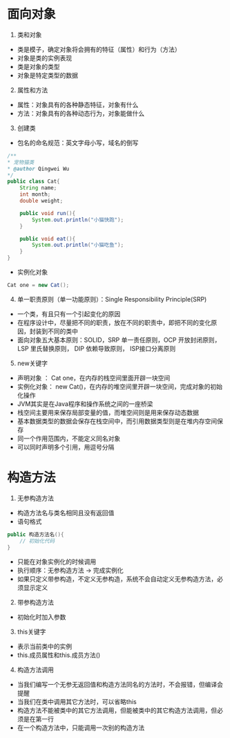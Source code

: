 # 面向对象

1. 类和对象
* 类是模子，确定对象将会拥有的特征（属性）和行为（方法）
* 对象是类的实例表现
* 类是对象的类型
* 对象是特定类型的数据

2. 属性和方法
* 属性：对象具有的各种静态特征，对象有什么
* 方法：对象具有的各种动态行为，对象能做什么

3. 创建类
* 包名的命名规范：英文字母小写，域名的倒写
```java
/**
* 宠物猫类
* @author Qingwei Wu
*/
public class Cat{
    String name;
    int month;
    double weight;

    public void run(){
        System.out.println("小猫快跑");
    }

    public void eat(){
        System.out.println("小猫吃鱼");
    }
}
```
* 实例化对象
```java
Cat one = new Cat();
```

4. 单一职责原则（单一功能原则）：Single Responsibility Principle(SRP)
* 一个类，有且只有一个引起变化的原因
* 在程序设计中，尽量把不同的职责，放在不同的职责中，即把不同的变化原因，封装到不同的类中
* 面向对象五大基本原则：SOLID，SRP 单一责任原则，OCP 开放封闭原则，LSP 里氏替换原则， DIP 依赖导致原则， ISP接口分离原则

5. new关键字
* 声明对象 ： Cat one，在内存的栈空间里面开辟一块空间
* 实例化对象： new Cat()，在内存的堆空间里开辟一块空间，完成对象的初始化操作
* JVM其实是在Java程序和操作系统之间的一座桥梁
* 栈空间主要用来保存局部变量的值，而堆空间则是用来保存动态数据
* 基本数据类型的数据会保存在栈空间中，而引用数据类型则是在堆内存空间保存
* 同一个作用范围内，不能定义同名对象
* 可以同时声明多个引用，用逗号分隔


# 构造方法

1. 无参构造方法
* 构造方法名与类名相同且没有返回值
* 语句格式
```java
public 构造方法名(){
    // 初始化代码
}
```
* 只能在对象实例化的时候调用
* 执行顺序：无参构造方法 -> 完成实例化
* 如果只定义带参构造，不定义无参构造，系统不会自动定义无参构造方法，必须显示定义

2. 带参构造方法
* 初始化时加入参数

3. this关键字
* 表示当前类中的实例
* this.成员属性和this.成员方法()

4. 构造方法调用
* 当我们编写一个无参无返回值和构造方法同名的方法时，不会报错，但编译会提醒
* 当我们在类中调用其它方法时，可以省略this
* 构造方法不能被类中的其它方法调用，但能被类中的其它构造方法调用，但必须是在第一行
* 在一个构造方法中，只能调用一次别的构造方法




